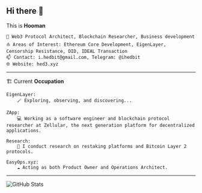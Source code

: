 
## Hi there 👋

This is **Hooman**

    🔭 Web3 Protocol Architect, Blockchain Researcher, Business development
    ⛵ Areas of Interest: Ethereum Core Development, EigenLayer, Censorship Resistance, DID, IDEAL Transaction
    📫 Contact: i.hedbit@gmail.com, Telegram: @ihedbit
    🌐 Website: hed3.xyz

<hr>

🏗️ Current **Occupation**

    EigenLayer:
        🪄 Exploring, observing, and discovering...
        
    ZApp:
        💻 Working as a software engineer and blockchain protocol researcher at Zellular, the next generation platform for decentralized applications.
        
    Research:
        🔎 I conduct research on restaking platforms and Bitcoin Layer 2 protocols.
        
    EasyOps.xyz:
        ☁️ Acting as both Product Owner and Operations Architect.

<hr>

![GitHub Stats](https://github-readme-stats.vercel.app/api?username=ihedbit&show_icons=true&theme=one_dark_pro)

